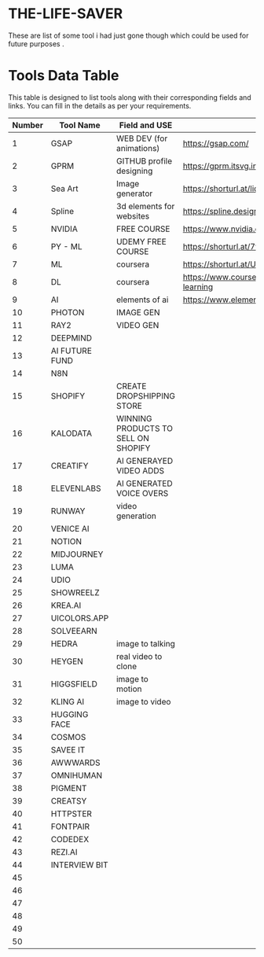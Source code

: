 # THE-LIFE-SAVER
These are list of some tool i had just gone though which could be used for future purposes .


# Tools Data Table

This table is designed to list tools along with their corresponding fields and links. You can fill in the details as per your requirements.

| **Number** | **Tool Name** |               **Field and USE**                   |                **Link**                      |
|------------|---------------|---------------------------------------------------|----------------------------------------------|
| 1          |  GSAP         | WEB DEV  (for animations)                         | https://gsap.com/                            |
| 2          |  GPRM         | GITHUB profile designing                          | https://gprm.itsvg.in/                       |
| 3          |  Sea Art      | Image generator                                   | https://shorturl.at/lidmX                    |
| 4          |  Spline       | 3d elements for websites                          | https://spline.design                        |
| 5          |  NVIDIA       | FREE COURSE                                       | https://www.nvidia.com/en-in/training/online/|
| 6          |  PY - ML      | UDEMY FREE COURSE                                 | https://shorturl.at/7t5Ms                    |
| 7          |  ML           | coursera                                          | https://shorturl.at/UFAPg                    |
| 8          |  DL           | coursera                                          | https://www.coursera.org/specializations/deep-learning|
| 9          |  AI           | elements of ai                                    | https://www.elementsofai.com/                       |
| 10         |  PHOTON            |  IMAGE GEN               |                        |
| 11         |  RAY2             |   VIDEO GEN              |                        |
| 12         |  DEEPMIND             |                 |                        |
| 13         |  AI FUTURE FUND             |                 |                        |
| 14         |  N8N             |                 |                        |
| 15         |  SHOPIFY             | CREATE DROPSHIPPING STORE                |                        |
| 16         |  KALODATA             | WINNING PRODUCTS TO SELL ON SHOPIFY                |                        |
| 17         |  CREATIFY             | AI GENERAYED VIDEO ADDS                |                        |
| 18         |  ELEVENLABS             | AI GENERATED VOICE OVERS                 |                        |
| 19         |  RUNWAY             | video generation                |                        |
| 20         |  VENICE AI             |                 |                        |
| 21         |  NOTION             |                 |                        |
| 22         |  MIDJOURNEY             |                 |                        |
| 23         |  LUMA             |                 |                        |
| 24         |  UDIO             |                 |                        |
| 25         |  SHOWREELZ             |                 |                        |
| 26         |  KREA.AI             |                 |                        |
| 27         |  UICOLORS.APP             |                 |                        |
| 28         |  SOLVEEARN             |                 |                        |
| 29         |  HEDRA             | image to talking                |                        |
| 30         |  HEYGEN             | real video to clone                |                        |
| 31         |  HIGGSFIELD             |  image to motion              |                        |
| 32         |  KLING AI            |  image to video               |                        |
| 33         |  HUGGING FACE             |                 |                        |
| 34         |  COSMOS             |                 |                        |
| 35         |  SAVEE IT             |                 |                        |
| 36         |  AWWWARDS             |                 |                        |
| 37         |  OMNIHUMAN             |                 |                        |
| 38         |  PIGMENT             |                 |                        |
| 39         |  CREATSY             |                 |                        |
| 40         |  HTTPSTER             |                 |                        |
| 41         |  FONTPAIR             |                 |                        |
| 42         |  CODEDEX             |                 |                        |
| 43         |  REZI.AI             |                 |                        |
| 44         |  INTERVIEW BIT             |                 |                        |
| 45         |               |                 |                        |
| 46         |               |                 |                        |
| 47         |               |                 |                        |
| 48         |               |                 |                        |
| 49         |               |                 |                        |
| 50         |               |                 |                        |
